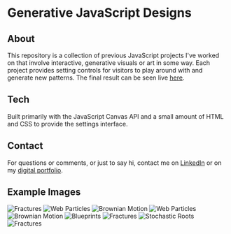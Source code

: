 # Generative JavaScript Designs

## About

This repository is a collection of previous JavaScript projects I've worked on
that involve interactive, generative visuals or art in some way. Each project
provides setting controls for visitors to play around with and generate new
patterns. The final result can be seen live
[here](https://canvasprojects.imfast.io/index.html).

## Tech

Built primarily with the JavaScript Canvas API and a small amount of HTML and
CSS to provide the settings interface.

## Contact

For questions or comments, or just to say hi, contact me on
[LinkedIn](https://www.linkedin.com/in/austinmtheriot/) or on my
[digital portfolio](https://austintheriot.com).

## Example Images

![Fractures](previews/1.jpg) ![Web Particles](previews/2.png)
![Brownian Motion](previews/3.png) ![Web Particles](previews/4.png)
![Brownian Motion](previews/5.png) ![Blueprints](previews/6.jpg)
![Fractures](previews/7.png) ![Stochastic Roots](previews/8.png)
![Fractures](previews/9.png)
